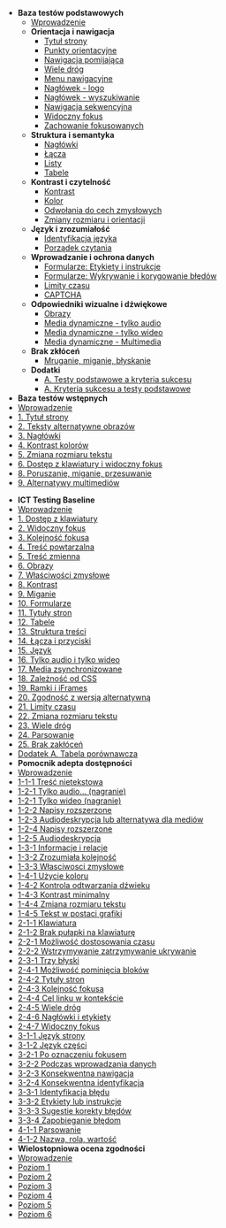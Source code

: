 - **Baza testów podstawowych**
  - [Wprowadzenie](testy/H0_00_wprowadzenie.md)
  - **Orientacja i nawigacja**
    - [Tytuł strony](testy/H1_01_tytul-strony.md)
    - [Punkty orientacyjne](testy/H1_02_punkty-orientacyjne.md)
    - [Nawigacja pomijająca](testy/H1_03_linki-pomijajace.md)
    - [Wiele dróg](testy/H1_04_wiele-drog.md)
    - [Menu nawigacyjne](testy/H1_05_menu-nawigacyjne.md)
    - [Nagłówek - logo](testy/H1_06_logo.md)
    - [Nagłówek - wyszukiwanie](testy/H1_07_wyszukiwarka.md)
    - [Nawigacja sekwencyjna](testy/H1_08_nawigacja-sekwencyjna.md) 
    - [Widoczny fokus](testy/H1_09_widoczny-fokus.md)
    - [Zachowanie fokusowanych](testy/H1_10_zachowanie-fokusowanych.md)
  - **Struktura i semantyka**
    - [Nagłówki](testy/H2_01_naglowki.md)
    - [Łącza](testy/H2_02_linki.md)  
    - [Listy](testy/H2_03_listy.md)
    - [Tabele](testy/H2_04_tabele.md)
  - **Kontrast i czytelność**	
    - [Kontrast](testy/H3_01_kontrast.md) 
    - [Kolor](testy/H3_02_kolor.md) 
    - [Odwołania do cech zmysłowych](testy/H3_03_cechy-zmyslowe.md) 
    - [Zmiany rozmiaru i orientacji](testy/H3_04_zmiany-rozmiaru-i-orientacji.md)  
  - **Język i zrozumiałość**	
    - [Identyfikacja języka](testy/H4_01_identyfikacja_jezyka.md)
    - [Porządek czytania](testy/H4_02_porzadek-czytania.md) 
  - **Wprowadzanie i ochrona danych**	
    - [Formularze: Etykiety i instrukcje](testy/H5_01_formularze-etykiety-i-instrukcje.md) 
    - [Formularze: Wykrywanie i korygowanie błędów](testy/H5_02_formularze-bledy.md) 
    - [Limity czasu](testy/H5_03_limit-czasu.md) 	
    - [CAPTCHA](testy/H5_04_captcha.md) 	
  - **Odpowiedniki wizualne i dźwiękowe**	
    - [Obrazy](testy/H6_01_obrazy.md)  
    - [Media dynamiczne - tylko audio](testy/H6_02_media-tylko-audio.md) 
    - [Media dynamiczne - tylko wideo](testy/H6_03_media-tylko-wideo.md) 
    - [Media dynamiczne - Multimedia](testy/H6_04_multimedia.md) 
  - **Brak zkłóceń**	
    - [Mruganie, miganie, błyskanie](testy/H7_01_mruganie-i-miganie.md) 
  - **Dodatki**
    - [A. Testy podstawowe a kryteria sukcesu](testy/0_50_dodatekA.md)
    - [A. Kryteria sukcesu a testy podstawowe](testy/0_51_dodatekB.md)	
- **Baza testów wstępnych**
 - [Wprowadzenie](testy/00_P_wprowadzenie.md)
 - [1. Tytuł strony](testy/01_P_tytul-strony.md)
 - [2. Teksty alternatywne obrazów](testy/02_P_odpowiedniki-tekstowe-obrazow.md)
 - [3. Nagłówki](testy/03_P_naglowki.md)
 - [4. Kontrast kolorów](testy/04_P_wspolczynnik_kontrastu.md)
 - [5. Zmiana rozmiaru tekstu](testy/05_P_zmiana-rozmiaru-tekstu.md)
 - [6. Dostęp z klawiatury i widoczny fokus](testy/06_P_klawiatura.md)
 - [8. Poruszanie, miganie, przesuwanie](testy/08_P_poruszanie-i-blyski.md)
 - [9. Alternatywy multimediów](testy/09_P_multimedia.md)
 
<!-- - [7. Formularze, etykiety i błedy](testy/07_P_formularze.md)

 - [10. Układ i struktura](testy/10_P_struktura.md)
 - [Następne kroki](testy/PW_11_nastepne-kroki.md) 
-->
- **ICT Testing Baseline**
 - [Wprowadzenie](testy/ICT_00_wprowadzenie.md)
 - [1. Dostęp z klawiatury](testy/ICT_01_klawiatura.md)
 - [2. Widoczny fokus](testy/ICT_02_widoczny-fokus.md)
 - [3. Kolejność fokusa](testy/ICT_03_kolejnosc-fokusa.md)
 - [4. Treść powtarzalna](testy/ICT_04_tresc-powtarzalna.md)
 - [5. Treść zmienna](testy/ICT_05_tresc-zmienna.md)
 - [6. Obrazy](testy/ICT_06_obrazy.md)
 - [7. Właściwości zmysłowe](testy/ICT_07_wlasciwosci-zmyslowe.md)
 - [8. Kontrast](testy/ICT_08_kontrast.md)
 - [9. Miganie](testy/ICT_09_miganie.md)
 - [10. Formularze](testy/ICT_10_formularze.md)
 - [11. Tytuły stron](testy/ICT_11_tytuly-stron.md)
 - [12. Tabele](testy/ICT_12_tabele-danych.md)
 - [13. Struktura treści](testy/ICT_13_struktura-tresci.md)
 - [14. Łącza i przyciski](testy/ICT_14_lacza-przyciski.md)
 - [15. Język](testy/ICT_15_jezyk.md)
 - [16. Tylko audio i tylko wideo](testy/ICT_16_tylko-audio-tylko-wideo.md)
 - [17. Media zsynchronizowane ](testy/ICT_17_media-zsynchronizowane.md)
 - [18. Zależność od CSS](testy/ICT_18_zaleznosc-od-css.md)
 - [19. Ramki i iFrames](testy/ICT_19_ramki.md)
 - [20. Zgodność z wersją alternatywną](testy/ICT_20_wersje-alternatywne.md)
 - [21. Limity czasu](testy/ICT_21_limity-czasu.md)
 - [22. Zmiana rozmiaru tekstu](testy/ICT_22_zmiana-rozmiaru-tekstu.md)
 - [23. Wiele dróg](testy/ICT_23_wiele-drog.md)
 - [24. Parsowanie](testy/ICT_24_parsowanie.md)
 - [25. Brak zakłóceń](testy/ICT_25_brak-zaklocen.md)
 - [Dodatek A. Tabela porównawcza](testy/ICT_26_dodatekA.md) 
- **Pomocnik adepta dostępności**
 - [Wprowadzenie](testy/0-0-0_wprowadzenie.md)
 - [1-1-1 Treść nietekstowa](testy/1-1-1_Tresc-nietekstowa.md)
 - [1-2-1 Tylko audio... (nagranie)](testy/1-2-1_Tylko-audio.md)
 - [1-2-1 Tylko wideo (nagranie)](testy/1-2-1_Tylko-wideo.md)
 - [1-2-2 Napisy rozszerzone](testy/1-2-2_Napisy-rozszerzone.md)
 - [1-2-3 Audiodeskrypcja lub alternatywa dla mediów](testy/1-2-3_Audiodeskrypcja-lub-alternatywa-dla-mediow.md)
 - [1-2-4 Napisy rozszerzone](testy/1-2-4_Napisy-rozszerzone.md)
 - [1-2-5 Audiodeskrypcja](testy/1-2-5_Audiodeskrypcja.md)
 - [1-3-1 Informacje i relacje](testy/1-3-1_Informacje-i-relacje.md)
 - [1-3-2 Zrozumiała kolejność](testy/1-3-2_Zrozumiala-kolejnosc.md)
 - [1-3-3 Własciwosci zmysłowe](testy/1-3-3_Wlasciwosci-zmyslowe.md)
 - [1-4-1 Użycie koloru](testy/1-4-1_Uzycie-koloru.md)
 - [1-4-2 Kontrola odtwarzania dźwieku](testy/1-4-2_Kontrola-odtwarzania-dzwieku.md)
 - [1-4-3 Kontrast minimalny](testy/1-4-3_Kontrast-minimalny.md)
 - [1-4-4 Zmiana rozmiaru tekstu](testy/1-4-4_Zmiana-rozmiaru-tekstu.md)
 - [1-4-5 Tekst w postaci grafiki](testy/1-4-5_Tekst-w-postaci-grafiki.md)
 - [2-1-1 Klawiatura](testy/2-1-1_Klawiatura.md)
 - [2-1-2 Brak pułapki na klawiaturę](testy/2-1-2_Brak-pulapki-na-klawiature.md)
 - [2-2-1 Możliwość dostosowania czasu](testy/2-2-1_Mozliwosc-dostosowania-czasu.md)
 - [2-2-2 Wstrzymywanie zatrzymywanie ukrywanie](testy/2-2-2_Wstrzymywanie-zatrzymywanie-ukrywanie.md)
 - [2-3-1 Trzy błyski](testy/2-3-1_Trzy-blyski.md)
 - [2-4-1 Możliwość pominięcia bloków](testy/2-4-1_Mozliwosc-pominiecia-blokow.md)
 - [2-4-2 Tytuły stron](testy/2-4-2_Tytuly-stron.md)
 - [2-4-3 Kolejność fokusa](testy/2-4-3_Kolejnosc-fokusa.md)
 - [2-4-4 Cel linku w kontekście](testy/2-4-4_Cel-linku-w-kontekscie.md)
 - [2-4-5 Wiele dróg](testy/2-4-5_Wiele-drog.md)
 - [2-4-6 Nagłówki i etykiety](testy/2-4-6_Naglowki-i-etykiety.md)
 - [2-4-7 Widoczny fokus](testy/2-4-7_Widoczny-fokus.md)
 - [3-1-1 Język strony](testy/3-1-1_Jezyk-strony.md)
 - [3-1-2 Język części](testy/3-1-2_Jezyk-czesci.md)
 - [3-2-1 Po oznaczeniu fokusem](testy/3-2-1_Po-oznaczeniu-fokusem.md)
 - [3-2-2 Podczas wprowadzania danych](testy/3-2-2_Podczas-wprowadzania-danych.md)
 - [3-2-3 Konsekwentna nawigacja](testy/3-2-3_Konsekwentna-nawigacja.md)
 - [3-2-4 Konsekwentna identyfikacja](testy/3-2-4_Konsekwentna-identyfikacja.md)
 - [3-3-1 Identyfikacja błędu](testy/3-3-1_Identyfikacja-bledu.md)
 - [3-3-2 Etykiety lub instrukcje](testy/3-3-2_Etykiety-lub-instrukcje.md)
 - [3-3-3 Sugestie korekty błędów](testy/3-3-3_Sugestie-korekty-bledow.md)
 - [3-3-4 Zapobieganie błędom](testy/3-3-4_Zapobieganie-bledom.md)
 - [4-1-1 Parsowanie](testy/4-1-1_Parsowanie.md)
 - [4-1-2 Nazwa, rola, wartość](testy/4-1-2_Nazwa-rola-wartosc.md) 
- **Wielostopniowa ocena zgodności**
 - [Wprowadzenie](testy/MSU_00_wprowadzenie.md)
 - [Poziom 1](testy/MSU_01_poziom_1.md)
 - [Poziom 2](testy/MSU_01_poziom_2.md)
 - [Poziom 3](testy/MSU_01_poziom_3.md)
 - [Poziom 4](testy/MSU_01_poziom_4.md)
 - [Poziom 5](testy/MSU_01_poziom_5.md)
 - [Poziom 6](testy/MSU_01_poziom_6.md)